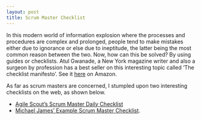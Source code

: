 ```yaml
---
layout: post
title: Scrum Master Checklist
---
```


In this modern world of information explosion where the processes and procedures are complex and prolonged, people tend to make mistakes either due to ignorance or else due to ineptitude, the latter being the most common reason between the two. Now, how can this be solved? By using guides or checklists. Atul Gwanade, a New York magazine writer and also a surgeon by profession has a best seller on this interesting topic called ‘The checklist manifesto’. See it [here](https://www.amazon.com/Checklist-Manifesto-How-Things-Right/dp/0312430000/) on Amazon.

As far as scrum masters are concerned, I stumpled upon two interesting checklists on the web, as shown below.


* [Agile Scout’s Scrum Master Daily Checklist](http://agilescout.com/scrummaster-daily-check-list/)
* [Michael James’ Example Scrum Master Checklist](http://scrummasterchecklist.org/).
